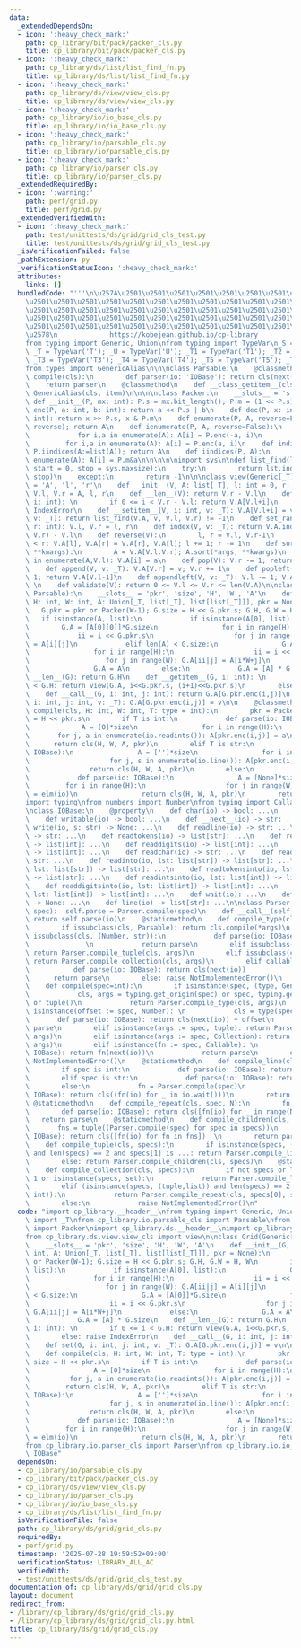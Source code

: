 ```yaml
---
data:
  _extendedDependsOn:
  - icon: ':heavy_check_mark:'
    path: cp_library/bit/pack/packer_cls.py
    title: cp_library/bit/pack/packer_cls.py
  - icon: ':heavy_check_mark:'
    path: cp_library/ds/list/list_find_fn.py
    title: cp_library/ds/list/list_find_fn.py
  - icon: ':heavy_check_mark:'
    path: cp_library/ds/view/view_cls.py
    title: cp_library/ds/view/view_cls.py
  - icon: ':heavy_check_mark:'
    path: cp_library/io/io_base_cls.py
    title: cp_library/io/io_base_cls.py
  - icon: ':heavy_check_mark:'
    path: cp_library/io/parsable_cls.py
    title: cp_library/io/parsable_cls.py
  - icon: ':heavy_check_mark:'
    path: cp_library/io/parser_cls.py
    title: cp_library/io/parser_cls.py
  _extendedRequiredBy:
  - icon: ':warning:'
    path: perf/grid.py
    title: perf/grid.py
  _extendedVerifiedWith:
  - icon: ':heavy_check_mark:'
    path: test/unittests/ds/grid/grid_cls_test.py
    title: test/unittests/ds/grid/grid_cls_test.py
  _isVerificationFailed: false
  _pathExtension: py
  _verificationStatusIcon: ':heavy_check_mark:'
  attributes:
    links: []
  bundledCode: "'''\n\u257A\u2501\u2501\u2501\u2501\u2501\u2501\u2501\u2501\u2501\u2501\
    \u2501\u2501\u2501\u2501\u2501\u2501\u2501\u2501\u2501\u2501\u2501\u2501\u2501\
    \u2501\u2501\u2501\u2501\u2501\u2501\u2501\u2501\u2501\u2501\u2501\u2501\u2501\
    \u2501\u2501\u2501\u2501\u2501\u2501\u2501\u2501\u2501\u2501\u2501\u2501\u2501\
    \u2501\u2501\u2501\u2501\u2501\u2501\u2501\u2501\u2501\u2501\u2501\u2501\u2501\
    \u2578\n             https://kobejean.github.io/cp-library               \n'''\n\
    from typing import Generic, Union\nfrom typing import TypeVar\n_S = TypeVar('S');\
    \ _T = TypeVar('T'); _U = TypeVar('U'); _T1 = TypeVar('T1'); _T2 = TypeVar('T2');\
    \ _T3 = TypeVar('T3'); _T4 = TypeVar('T4'); _T5 = TypeVar('T5'); _T6 = TypeVar('T6')\n\
    from types import GenericAlias\n\n\nclass Parsable:\n    @classmethod\n    def\
    \ compile(cls):\n        def parser(io: 'IOBase'): return cls(next(io))\n    \
    \    return parser\n    @classmethod\n    def __class_getitem__(cls, item): return\
    \ GenericAlias(cls, item)\n\n\n\nclass Packer:\n    __slots__ = 's', 'm'\n   \
    \ def __init__(P, mx: int): P.s = mx.bit_length(); P.m = (1 << P.s) - 1\n    def\
    \ enc(P, a: int, b: int): return a << P.s | b\n    def dec(P, x: int) -> tuple[int,\
    \ int]: return x >> P.s, x & P.m\n    def enumerate(P, A, reverse=False): P.ienumerate(A:=list(A),\
    \ reverse); return A\n    def ienumerate(P, A, reverse=False):\n        if reverse:\n\
    \            for i,a in enumerate(A): A[i] = P.enc(-a, i)\n        else:\n   \
    \         for i,a in enumerate(A): A[i] = P.enc(a, i)\n    def indices(P, A: list[int]):\
    \ P.iindices(A:=list(A)); return A\n    def iindices(P, A):\n        for i,a in\
    \ enumerate(A): A[i] = P.m&a\n\n\n\n\nimport sys\n\ndef list_find(lst: list, value,\
    \ start = 0, stop = sys.maxsize):\n    try:\n        return lst.index(value, start,\
    \ stop)\n    except:\n        return -1\n\n\nclass view(Generic[_T]):\n    __slots__\
    \ = 'A', 'l', 'r'\n    def __init__(V, A: list[_T], l: int = 0, r: int = 0): V.A,\
    \ V.l, V.r = A, l, r\n    def __len__(V): return V.r - V.l\n    def __getitem__(V,\
    \ i: int): \n        if 0 <= i < V.r - V.l: return V.A[V.l+i]\n        else: raise\
    \ IndexError\n    def __setitem__(V, i: int, v: _T): V.A[V.l+i] = v\n    def __contains__(V,\
    \ v: _T): return list_find(V.A, v, V.l, V.r) != -1\n    def set_range(V, l: int,\
    \ r: int): V.l, V.r = l, r\n    def index(V, v: _T): return V.A.index(v, V.l,\
    \ V.r) - V.l\n    def reverse(V):\n        l, r = V.l, V.r-1\n        while l\
    \ < r: V.A[l], V.A[r] = V.A[r], V.A[l]; l += 1; r -= 1\n    def sort(V, /, *args,\
    \ **kwargs):\n        A = V.A[V.l:V.r]; A.sort(*args, **kwargs)\n        for i,a\
    \ in enumerate(A,V.l): V.A[i] = a\n    def pop(V): V.r -= 1; return V.A[V.r]\n\
    \    def append(V, v: _T): V.A[V.r] = v; V.r += 1\n    def popleft(V): V.l +=\
    \ 1; return V.A[V.l-1]\n    def appendleft(V, v: _T): V.l -= 1; V.A[V.l] = v;\
    \ \n    def validate(V): return 0 <= V.l <= V.r <= len(V.A)\n\nclass Grid(Generic[_T],\
    \ Parsable):\n    __slots__ = 'pkr', 'size', 'H', 'W', 'A'\n    def __init__(G,\
    \ H: int, W: int, A: Union[_T, list[_T], list[list[_T]]], pkr = None):\n     \
    \   G.pkr = pkr or Packer(W-1); G.size = H << G.pkr.s; G.H, G.W = H, W\n     \
    \   if isinstance(A, list):\n            if isinstance(A[0], list):\n        \
    \        G.A = [A[0][0]]*G.size\n                for i in range(H):\n        \
    \            ii = i << G.pkr.s\n                    for j in range(W): G.A[ii|j]\
    \ = A[i][j]\n            elif len(A) < G.size:\n                G.A = [A[0]]*G.size\n\
    \                for i in range(H):\n                    ii = i << G.pkr.s\n \
    \                   for j in range(W): G.A[ii|j] = A[i*W+j]\n            else:\n\
    \                G.A = A\n        else:\n            G.A = [A] * G.size\n    def\
    \ __len__(G): return G.H\n    def __getitem__(G, i: int): \n        if 0 <= i\
    \ < G.H: return view(G.A, i<<G.pkr.s, (i+1)<<G.pkr.s)\n        else: raise IndexError\n\
    \    def __call__(G, i: int, j: int): return G.A[G.pkr.enc(i,j)]\n    def set(G,\
    \ i: int, j: int, v: _T): G.A[G.pkr.enc(i,j)] = v\n\n    @classmethod\n    def\
    \ compile(cls, H: int, W: int, T: type = int):\n        pkr = Packer(W-1); size\
    \ = H << pkr.s\n        if T is int:\n            def parse(io: IOBase):\n   \
    \             A = [0]*size\n                for i in range(H):\n             \
    \       for j, a in enumerate(io.readints()): A[pkr.enc(i,j)] = a\n          \
    \      return cls(H, W, A, pkr)\n        elif T is str:\n            def parse(io:\
    \ IOBase):\n                A = ['']*size\n                for i in range(H):\n\
    \                    for j, s in enumerate(io.line()): A[pkr.enc(i,j)] = s\n \
    \               return cls(H, W, A, pkr)\n        else:\n            elm = Parser.compile(T)\n\
    \            def parse(io: IOBase):\n                A = [None]*size\n       \
    \         for i in range(H):\n                    for j in range(W): A[pkr.enc(i,j)]\
    \ = elm(io)\n                return cls(H, W, A, pkr)\n        return parse\n\
    import typing\nfrom numbers import Number\nfrom typing import Callable, Collection\n\
    \nclass IOBase:\n    @property\n    def char(io) -> bool: ...\n    @property\n\
    \    def writable(io) -> bool: ...\n    def __next__(io) -> str: ...\n    def\
    \ write(io, s: str) -> None: ...\n    def readline(io) -> str: ...\n    def readtoken(io)\
    \ -> str: ...\n    def readtokens(io) -> list[str]: ...\n    def readints(io)\
    \ -> list[int]: ...\n    def readdigits(io) -> list[int]: ...\n    def readnums(io)\
    \ -> list[int]: ...\n    def readchar(io) -> str: ...\n    def readchars(io) ->\
    \ str: ...\n    def readinto(io, lst: list[str]) -> list[str]: ...\n    def readcharsinto(io,\
    \ lst: list[str]) -> list[str]: ...\n    def readtokensinto(io, lst: list[str])\
    \ -> list[str]: ...\n    def readintsinto(io, lst: list[int]) -> list[int]: ...\n\
    \    def readdigitsinto(io, lst: list[int]) -> list[int]: ...\n    def readnumsinto(io,\
    \ lst: list[int]) -> list[int]: ...\n    def wait(io): ...\n    def flush(io)\
    \ -> None: ...\n    def line(io) -> list[str]: ...\n\nclass Parser:\n    def __init__(self,\
    \ spec):  self.parse = Parser.compile(spec)\n    def __call__(self, io: IOBase):\
    \ return self.parse(io)\n    @staticmethod\n    def compile_type(cls, args = ()):\n\
    \        if issubclass(cls, Parsable): return cls.compile(*args)\n        elif\
    \ issubclass(cls, (Number, str)):\n            def parse(io: IOBase): return cls(next(io))\
    \              \n            return parse\n        elif issubclass(cls, tuple):\
    \ return Parser.compile_tuple(cls, args)\n        elif issubclass(cls, Collection):\
    \ return Parser.compile_collection(cls, args)\n        elif callable(cls):\n \
    \           def parse(io: IOBase): return cls(next(io))              \n      \
    \      return parse\n        else: raise NotImplementedError()\n    @staticmethod\n\
    \    def compile(spec=int):\n        if isinstance(spec, (type, GenericAlias)):\n\
    \            cls, args = typing.get_origin(spec) or spec, typing.get_args(spec)\
    \ or tuple()\n            return Parser.compile_type(cls, args)\n        elif\
    \ isinstance(offset := spec, Number): \n            cls = type(spec)  \n     \
    \       def parse(io: IOBase): return cls(next(io)) + offset\n            return\
    \ parse\n        elif isinstance(args := spec, tuple): return Parser.compile_tuple(type(spec),\
    \ args)\n        elif isinstance(args := spec, Collection): return Parser.compile_collection(type(spec),\
    \ args)\n        elif isinstance(fn := spec, Callable): \n            def parse(io:\
    \ IOBase): return fn(next(io))\n            return parse\n        else: raise\
    \ NotImplementedError()\n    @staticmethod\n    def compile_line(cls, spec=int):\n\
    \        if spec is int:\n            def parse(io: IOBase): return cls(io.readnums())\n\
    \        elif spec is str:\n            def parse(io: IOBase): return cls(io.line())\n\
    \        else:\n            fn = Parser.compile(spec)\n            def parse(io:\
    \ IOBase): return cls((fn(io) for _ in io.wait()))\n        return parse\n   \
    \ @staticmethod\n    def compile_repeat(cls, spec, N):\n        fn = Parser.compile(spec)\n\
    \        def parse(io: IOBase): return cls([fn(io) for _ in range(N)])\n     \
    \   return parse\n    @staticmethod\n    def compile_children(cls, specs):\n \
    \       fns = tuple((Parser.compile(spec) for spec in specs))\n        def parse(io:\
    \ IOBase): return cls([fn(io) for fn in fns])  \n        return parse\n    @staticmethod\n\
    \    def compile_tuple(cls, specs):\n        if isinstance(specs, (tuple,list))\
    \ and len(specs) == 2 and specs[1] is ...: return Parser.compile_line(cls, specs[0])\n\
    \        else: return Parser.compile_children(cls, specs)\n    @staticmethod\n\
    \    def compile_collection(cls, specs):\n        if not specs or len(specs) ==\
    \ 1 or isinstance(specs, set):\n            return Parser.compile_line(cls, *specs)\n\
    \        elif (isinstance(specs, (tuple,list)) and len(specs) == 2 and isinstance(specs[1],\
    \ int)):\n            return Parser.compile_repeat(cls, specs[0], specs[1])\n\
    \        else:\n            raise NotImplementedError()\n"
  code: "import cp_library.__header__\nfrom typing import Generic, Union\nfrom cp_library.misc.typing\
    \ import _T\nfrom cp_library.io.parsable_cls import Parsable\nfrom cp_library.bit.pack.packer_cls\
    \ import Packer\nimport cp_library.ds.__header__\nimport cp_library.ds.grid.__header__\n\
    from cp_library.ds.view.view_cls import view\n\nclass Grid(Generic[_T], Parsable):\n\
    \    __slots__ = 'pkr', 'size', 'H', 'W', 'A'\n    def __init__(G, H: int, W:\
    \ int, A: Union[_T, list[_T], list[list[_T]]], pkr = None):\n        G.pkr = pkr\
    \ or Packer(W-1); G.size = H << G.pkr.s; G.H, G.W = H, W\n        if isinstance(A,\
    \ list):\n            if isinstance(A[0], list):\n                G.A = [A[0][0]]*G.size\n\
    \                for i in range(H):\n                    ii = i << G.pkr.s\n \
    \                   for j in range(W): G.A[ii|j] = A[i][j]\n            elif len(A)\
    \ < G.size:\n                G.A = [A[0]]*G.size\n                for i in range(H):\n\
    \                    ii = i << G.pkr.s\n                    for j in range(W):\
    \ G.A[ii|j] = A[i*W+j]\n            else:\n                G.A = A\n        else:\n\
    \            G.A = [A] * G.size\n    def __len__(G): return G.H\n    def __getitem__(G,\
    \ i: int): \n        if 0 <= i < G.H: return view(G.A, i<<G.pkr.s, (i+1)<<G.pkr.s)\n\
    \        else: raise IndexError\n    def __call__(G, i: int, j: int): return G.A[G.pkr.enc(i,j)]\n\
    \    def set(G, i: int, j: int, v: _T): G.A[G.pkr.enc(i,j)] = v\n\n    @classmethod\n\
    \    def compile(cls, H: int, W: int, T: type = int):\n        pkr = Packer(W-1);\
    \ size = H << pkr.s\n        if T is int:\n            def parse(io: IOBase):\n\
    \                A = [0]*size\n                for i in range(H):\n          \
    \          for j, a in enumerate(io.readints()): A[pkr.enc(i,j)] = a\n       \
    \         return cls(H, W, A, pkr)\n        elif T is str:\n            def parse(io:\
    \ IOBase):\n                A = ['']*size\n                for i in range(H):\n\
    \                    for j, s in enumerate(io.line()): A[pkr.enc(i,j)] = s\n \
    \               return cls(H, W, A, pkr)\n        else:\n            elm = Parser.compile(T)\n\
    \            def parse(io: IOBase):\n                A = [None]*size\n       \
    \         for i in range(H):\n                    for j in range(W): A[pkr.enc(i,j)]\
    \ = elm(io)\n                return cls(H, W, A, pkr)\n        return parse\n\
    from cp_library.io.parser_cls import Parser\nfrom cp_library.io.io_base_cls import\
    \ IOBase"
  dependsOn:
  - cp_library/io/parsable_cls.py
  - cp_library/bit/pack/packer_cls.py
  - cp_library/ds/view/view_cls.py
  - cp_library/io/parser_cls.py
  - cp_library/io/io_base_cls.py
  - cp_library/ds/list/list_find_fn.py
  isVerificationFile: false
  path: cp_library/ds/grid/grid_cls.py
  requiredBy:
  - perf/grid.py
  timestamp: '2025-07-28 19:59:52+09:00'
  verificationStatus: LIBRARY_ALL_AC
  verifiedWith:
  - test/unittests/ds/grid/grid_cls_test.py
documentation_of: cp_library/ds/grid/grid_cls.py
layout: document
redirect_from:
- /library/cp_library/ds/grid/grid_cls.py
- /library/cp_library/ds/grid/grid_cls.py.html
title: cp_library/ds/grid/grid_cls.py
---
```

